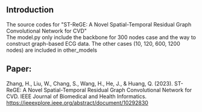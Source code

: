 ## Introduction ## 
The source codes for "ST-ReGE: A Novel Spatial-Temporal Residual Graph Convolutional Network for CVD"  
The model.py only include the backbone for 300 nodes case and the way to construct graph-based ECG data.
The other cases (10, 120, 600, 1200 nodes) are included in other_models

## Paper:  ##
Zhang, H., Liu, W., Chang, S., Wang, H., He, J., & Huang, Q. (2023). ST-ReGE: A Novel Spatial-Temporal Residual Graph Convolutional Network for CVD. IEEE Journal of Biomedical and Health Informatics.
https://ieeexplore.ieee.org/abstract/document/10292830
